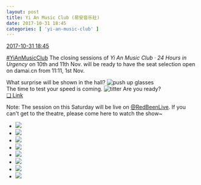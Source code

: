 ```yaml
---
layout: post
title: Yi An Music Club (易安音乐社)
date: 2017-10-31 18:45
categories: [ 'yi-an-music-club' ]
---
```


<div class="weibo-info">
  <a href="http://weibo.com/6094546964/FsWAImhiL">2017-10-31 18:45</a>
</div>

[#YiAnMusicClub](http://weibo.com/p/100808beae2e3e05b17b64f63ebedca39f19b2/super_index) The closing sessions of *Yi An Music Club · 24 Hours in Urgency* on 10th and 11th Nov. will be ready to have the seat selection open on damai.cn from 11:11, 1st Nov.

<!-- more -->

What surprise will be shown in the hall? ![push up glasses](http://img.t.sinajs.cn/t4/appstyle/expression/ext/normal/fc/moren_bbjdnew_org.png)  
The time to test your speed is coming. ![titter](http://img.t.sinajs.cn/t4/appstyle/expression/ext/normal/19/heia_org.gif) Are you ready?  
[❏ Link](https://m.damai.cn/ticket/131855.html)

Note: The session on this Saturday will be live on [@RedBeenLive](http://weibo.com/u/5990184179). If you can't get to the theatre, please come here to watch the show~

<ul class="weibo-pic-list-3">
  <li class="weibo-pic">
    <a href="http://wx2.sinaimg.cn/mw690/006Es64Agy1fl1job6r3nj33vc2kwe88.jpg"><img src="//wx2.sinaimg.cn/thumb150/006Es64Agy1fl1job6r3nj33vc2kwe88.jpg" /></a>
  </li>
  <li class="weibo-pic">
    <a href="http://wx3.sinaimg.cn/mw690/006Es64Agy1fl1jocduhbj31400qoq9v.jpg"><img src="//wx3.sinaimg.cn/thumb150/006Es64Agy1fl1jocduhbj31400qoq9v.jpg" /></a>
  </li>
  <li class="weibo-pic">
    <a href="http://wx3.sinaimg.cn/mw690/006Es64Agy1fl1jon0kunj33vc2kwqvc.jpg"><img src="//wx3.sinaimg.cn/thumb150/006Es64Agy1fl1jon0kunj33vc2kwqvc.jpg" /></a>
  </li>
  <li class="weibo-pic">
    <a href="http://wx4.sinaimg.cn/mw690/006Es64Agy1fl1jp5jdozj33vc2kwkjr.jpg"><img src="//wx4.sinaimg.cn/thumb150/006Es64Agy1fl1jp5jdozj33vc2kwkjr.jpg" /></a>
  </li>
  <li class="weibo-pic">
    <a href="http://wx3.sinaimg.cn/mw690/006Es64Agy1fl1joswkv2j33vc2kwb2f.jpg"><img src="//wx3.sinaimg.cn/thumb150/006Es64Agy1fl1joswkv2j33vc2kwb2f.jpg" /></a>
  </li>
  <li class="weibo-pic">
    <a href="http://wx3.sinaimg.cn/mw690/006Es64Agy1fl1jp7waj9j31400qo482.jpg"><img src="//wx3.sinaimg.cn/thumb150/006Es64Agy1fl1jp7waj9j31400qo482.jpg" /></a>
  </li>
  <li class="weibo-pic">
    <a href="http://wx2.sinaimg.cn/mw690/006Es64Agy1fl1jpehi38j32kw3vcnpl.jpg"><img src="//wx2.sinaimg.cn/thumb150/006Es64Agy1fl1jpehi38j32kw3vcnpl.jpg" /></a>
  </li>
  <li class="weibo-pic">
    <a href="http://wx1.sinaimg.cn/mw690/006Es64Agy1fl1l0k1fr8j31400qo7bn.jpg"><img src="//wx1.sinaimg.cn/thumb150/006Es64Agy1fl1l0k1fr8j31400qo7bn.jpg" /></a>
  </li>
</ul>
